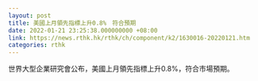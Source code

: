 ```yaml
---
layout: post
title: 美國上月領先指標上升0.8%　符合預期
date: 2022-01-21 23:25:38.000000000 +08:00
link: https://news.rthk.hk/rthk/ch/component/k2/1630016-20220121.htm
categories: rthk
---
```


世界大型企業研究會公布，美國上月領先指標上升0.8%，符合市場預期。
